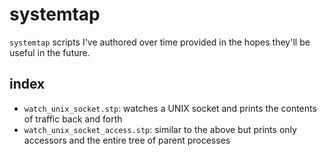 # systemtap
`systemtap` scripts I've authored over time provided in the hopes they'll be useful in the future.

## index
- `watch_unix_socket.stp`: watches a UNIX socket and prints the contents of traffic back and forth
- `watch_unix_socket_access.stp`: similar to the above but prints only accessors and the entire tree of parent processes